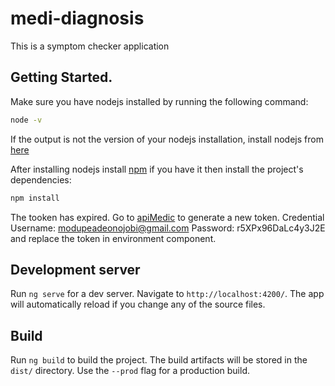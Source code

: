 # medi-diagnosis

This is a symptom checker application

## Getting Started.

Make sure you have nodejs installed by running the following command:

```bash
node -v
```

If the output is not the version of your nodejs installation, install nodejs from [here](https://nodejs.org/en/download/)

After installing nodejs install [npm](https://www.npmjs.com/package/npm)
if you have it then install the project's dependencies:

```bash
npm install
```

The tooken has expired. Go to [apiMedic](https://sandbox-authservice.priaid.ch/docs.html) to generate a new token.
Credential Username: modupeadeonojobi@gmail.com Password: r5XPx96DaLc4y3J2E
and replace the token in environment component.

## Development server

Run `ng serve` for a dev server. Navigate to `http://localhost:4200/`. The app will automatically reload if you change any of the source files.

## Build

Run `ng build` to build the project. The build artifacts will be stored in the `dist/` directory. Use the `--prod` flag for a production build.